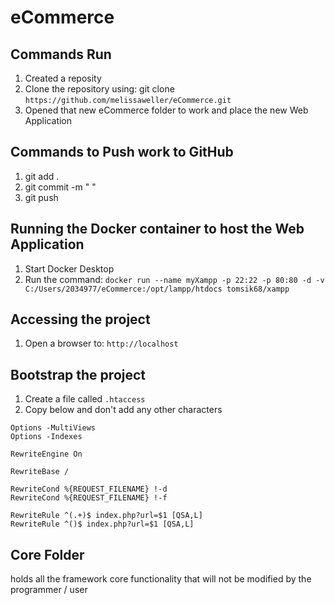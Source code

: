 # eCommerce

## Commands Run
1. Created a reposity
2. Clone the repository using: git clone `https://github.com/melissaweller/eCommerce.git`
3. Opened that new eCommerce folder to work and place the new Web Application

## Commands to Push work to GitHub
1. git add .
2. git commit -m " "
3. git push

## Running the Docker container to host the Web Application 
1. Start Docker Desktop
2. Run the command: `docker run --name myXampp -p 22:22 -p 80:80 -d -v C:/Users/2034977/eCommerce:/opt/lampp/htdocs tomsik68/xampp`

## Accessing the project
1. Open a browser to: `http://localhost`

## Bootstrap the project
1. Create a file called `.htaccess`
2. Copy below and don't add any other characters
```
Options -MultiViews
Options -Indexes

RewriteEngine On

RewriteBase / 

RewriteCond %{REQUEST_FILENAME} !-d
RewriteCond %{REQUEST_FILENAME} !-f

RewriteRule ^(.+)$ index.php?url=$1 [QSA,L]
RewriteRule ^()$ index.php?url=$1 [QSA,L]
```
## Core Folder
holds all the framework core functionality that will not be modified by the programmer / user